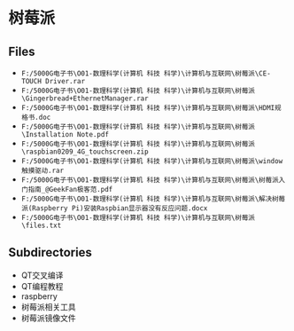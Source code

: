 # 树莓派

## Files

- `F:/5000G电子书\O01-数理科学(计算机 科技 科学)\计算机与互联网\树莓派\CE-TOUCH Driver.rar`
- `F:/5000G电子书\O01-数理科学(计算机 科技 科学)\计算机与互联网\树莓派\Gingerbread+EthernetManager.rar`
- `F:/5000G电子书\O01-数理科学(计算机 科技 科学)\计算机与互联网\树莓派\HDMI规格书.doc`
- `F:/5000G电子书\O01-数理科学(计算机 科技 科学)\计算机与互联网\树莓派\Installation Note.pdf`
- `F:/5000G电子书\O01-数理科学(计算机 科技 科学)\计算机与互联网\树莓派\raspbian0209_4G_touchscreen.zip`
- `F:/5000G电子书\O01-数理科学(计算机 科技 科学)\计算机与互联网\树莓派\window触摸驱动.rar`
- `F:/5000G电子书\O01-数理科学(计算机 科技 科学)\计算机与互联网\树莓派\树莓派入门指南_@GeekFan极客范.pdf`
- `F:/5000G电子书\O01-数理科学(计算机 科技 科学)\计算机与互联网\树莓派\解决树莓派(Raspberry Pi)安装Raspbian显示器没有反应问题.docx`
- `F:/5000G电子书\O01-数理科学(计算机 科技 科学)\计算机与互联网\树莓派\files.txt`

## Subdirectories

- QT交叉编译
- QT编程教程
- raspberry
- 树莓派相关工具
- 树莓派镜像文件
